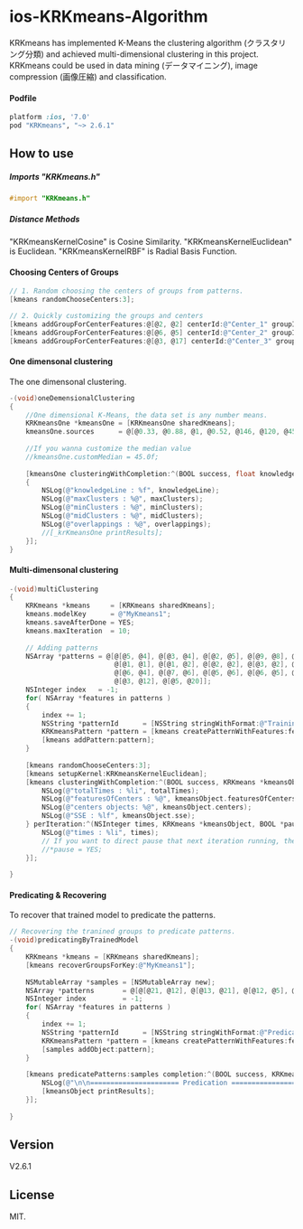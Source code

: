ios-KRKmeans-Algorithm
=================

KRKmeans has implemented K-Means the clustering algorithm (クラスタリング分類) and achieved multi-dimensional clustering in this project. KRKmeans could be used in data mining (データマイニング), image compression (画像圧縮) and classification.

#### Podfile

```ruby
platform :ios, '7.0'
pod "KRKmeans", "~> 2.6.1"
```

## How to use

##### Imports "KRKmeans.h"

``` objective-c
#import "KRKmeans.h"
```

##### Distance Methods

"KRKmeansKernelCosine" is Cosine Similarity.
"KRKmeansKernelEuclidean" is Euclidean.
"KRKmeansKernelRBF" is Radial Basis Function.

#### Choosing Centers of Groups

``` objective-c
// 1. Random choosing the centers of groups from patterns.
[kmeans randomChooseCenters:3];

// 2. Quickly customizing the groups and centers
[kmeans addGroupForCenterFeatures:@[@2, @2] centerId:@"Center_1" groupId:@"Group_1"];
[kmeans addGroupForCenterFeatures:@[@6, @5] centerId:@"Center_2" groupId:@"Group_2"];
[kmeans addGroupForCenterFeatures:@[@3, @17] centerId:@"Center_3" groupId:@"Group_3"];
```

#### One dimensonal clustering

The one dimensonal clustering.

``` objective-c
-(void)oneDemensionalClustering
{
    //One dimensional K-Means, the data set is any number means.
    KRKmeansOne *kmeansOne = [KRKmeansOne sharedKmeans];
    kmeansOne.sources      = @[@0.33, @0.88, @1, @0.52, @146, @120, @45, @43, @0.4];
    
    //If you wanna customize the median value
    //kmeansOne.customMedian = 45.0f;
    
    [kmeansOne clusteringWithCompletion:^(BOOL success, float knowledgeLine, NSArray *maxClusters, NSArray *minClusters, NSArray *midClusters, NSDictionary *overlappings)
    {
        NSLog(@"knowledgeLine : %f", knowledgeLine);
        NSLog(@"maxClusters : %@", maxClusters);
        NSLog(@"minClusters : %@", minClusters);
        NSLog(@"midClusters : %@", midClusters);
        NSLog(@"overlappings : %@", overlappings);
        //[_krKmeansOne printResults];
    }];
}

```

#### Multi-dimensonal clustering

``` objective-c
-(void)multiClustering
{
    KRKmeans *kmeans     = [KRKmeans sharedKmeans];
    kmeans.modelKey      = @"MyKmeans1";
    kmeans.saveAfterDone = YES;
    kmeans.maxIteration  = 10;
    
    // Adding patterns
    NSArray *patterns = @[@[@5, @4], @[@3, @4], @[@2, @5], @[@9, @8], @[@3, @20],
                          @[@1, @1], @[@1, @2], @[@2, @2], @[@3, @2], @[@3, @1],
                          @[@6, @4], @[@7, @6], @[@5, @6], @[@6, @5], @[@7, @8],
                          @[@3, @12], @[@5, @20]];
    NSInteger index   = -1;
    for( NSArray *features in patterns )
    {
        index += 1;
        NSString *patternId      = [NSString stringWithFormat:@"Training_%li", index];
        KRKmeansPattern *pattern = [kmeans createPatternWithFeatures:features patternId:patternId];
        [kmeans addPattern:pattern];
    }
    
    [kmeans randomChooseCenters:3];
    [kmeans setupKernel:KRKmeansKernelEuclidean];
    [kmeans clusteringWithCompletion:^(BOOL success, KRKmeans *kmeansObject, NSInteger totalTimes) {
        NSLog(@"totalTimes : %li", totalTimes);
        NSLog(@"featuresOfCenters : %@", kmeansObject.featuresOfCenters);
        NSLog(@"centers objects: %@", kmeansObject.centers);
        NSLog(@"SSE : %lf", kmeansObject.sse);
    } perIteration:^(NSInteger times, KRKmeans *kmeansObject, BOOL *pause) {
        NSLog(@"times : %li", times);
        // If you want to direct pause that next iteration running, then you could set :
        //*pause = YES;
    }];
    
}
```

#### Predicating & Recovering

To recover that trained model to predicate the patterns.

``` objective-c
// Recovering the tranined groups to predicate patterns.
-(void)predicatingByTrainedModel
{
    KRKmeans *kmeans = [KRKmeans sharedKmeans];
    [kmeans recoverGroupsForKey:@"MyKmeans1"];
    
    NSMutableArray *samples = [NSMutableArray new];
    NSArray *patterns       = @[@[@21, @12], @[@13, @21], @[@12, @5], @[@3, @8]];
    NSInteger index         = -1;
    for( NSArray *features in patterns )
    {
        index += 1;
        NSString *patternId      = [NSString stringWithFormat:@"Predication_%li", index];
        KRKmeansPattern *pattern = [kmeans createPatternWithFeatures:features patternId:patternId];
        [samples addObject:pattern];
    }
    
    [kmeans predicatePatterns:samples completion:^(BOOL success, KRKmeans *kmeansObject, NSInteger totalTimes) {
        NSLog(@"\n\n====================== Predication ===========================\n\n");
        [kmeansObject printResults];
    }];
    
}
```

## Version

V2.6.1

## License

MIT.
